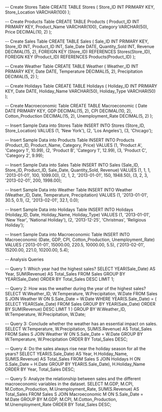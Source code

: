 -- Create Stores Table
CREATE TABLE Stores (
    Store_ID INT PRIMARY KEY,
    Store_Location VARCHAR(100)
);

-- Create Products Table
CREATE TABLE Products (
    Product_ID INT PRIMARY KEY,
    Product_Name VARCHAR(100),
    Category VARCHAR(50),
    Price DECIMAL(10, 2)
);

-- Create Sales Table
CREATE TABLE Sales (
    Sale_ID INT PRIMARY KEY,
    Store_ID INT,
    Product_ID INT,
    Sale_Date DATE,
    Quantity_Sold INT,
    Revenue DECIMAL(15, 2),
    FOREIGN KEY (Store_ID) REFERENCES Stores(Store_ID),
    FOREIGN KEY (Product_ID) REFERENCES Products(Product_ID)
);

-- Create Weather Table
CREATE TABLE Weather (
    Weather_ID INT PRIMARY KEY,
    Date DATE,
    Temperature DECIMAL(5, 2),
    Precipitation DECIMAL(5, 2)
);

-- Create Holidays Table
CREATE TABLE Holidays (
    Holiday_ID INT PRIMARY KEY,
    Date DATE,
    Holiday_Name VARCHAR(50),
    Holiday_Type VARCHAR(50)
);

-- Create Macroeconomic Table
CREATE TABLE Macroeconomic (
    Date DATE PRIMARY KEY,
    GDP DECIMAL(15, 2),
    CPI DECIMAL(10, 2),
    Cotton_Production DECIMAL(15, 2),
    Unemployment_Rate DECIMAL(5, 2)
);

-- Insert Sample Data into Stores Table
INSERT INTO Stores (Store_ID, Store_Location) VALUES 
(1, 'New York'),
(2, 'Los Angeles'),
(3, 'Chicago');

-- Insert Sample Data into Products Table
INSERT INTO Products (Product_ID, Product_Name, Category, Price) VALUES 
(1, 'Product A', 'Category 1', 10.99),
(2, 'Product B', 'Category 1', 12.99),
(3, 'Product C', 'Category 2', 9.99);

-- Insert Sample Data into Sales Table
INSERT INTO Sales (Sale_ID, Store_ID, Product_ID, Sale_Date, Quantity_Sold, Revenue) VALUES 
(1, 1, 1, '2013-01-01', 100, 1099.00),
(2, 1, 2, '2013-01-01', 150, 1948.50),
(3, 2, 3, '2013-02-01', 200, 1998.00);

-- Insert Sample Data into Weather Table
INSERT INTO Weather (Weather_ID, Date, Temperature, Precipitation) VALUES 
(1, '2013-01-01', 30.5, 0.1),
(2, '2013-02-01', 32.1, 0.0);

-- Insert Sample Data into Holidays Table
INSERT INTO Holidays (Holiday_ID, Date, Holiday_Name, Holiday_Type) VALUES 
(1, '2013-01-01', 'New Year', 'National Holiday'),
(2, '2013-12-25', 'Christmas', 'Religious Holiday');

-- Insert Sample Data into Macroeconomic Table
INSERT INTO Macroeconomic (Date, GDP, CPI, Cotton_Production, Unemployment_Rate) VALUES 
('2013-01-01', 15000.00, 220.5, 10000.00, 5.5),
('2013-02-01', 15200.00, 221.0, 10200.00, 5.4);

-- Analysis Queries

-- Query 1: Which year had the highest sales?
SELECT YEAR(Sale_Date) AS Year, SUM(Revenue) AS Total_Sales
FROM Sales
GROUP BY YEAR(Sale_Date)
ORDER BY Total_Sales DESC
LIMIT 1;

-- Query 2: How was the weather during the year of the highest sales?
SELECT W.Weather_ID, W.Temperature, W.Precipitation, W.Date
FROM Sales S
JOIN Weather W ON S.Sale_Date = W.Date
WHERE YEAR(S.Sale_Date) = (
    SELECT YEAR(Sale_Date)
    FROM Sales
    GROUP BY YEAR(Sale_Date)
    ORDER BY SUM(Revenue) DESC
    LIMIT 1
)
GROUP BY W.Weather_ID, W.Temperature, W.Precipitation, W.Date;

-- Query 3: Conclude whether the weather has an essential impact on sales.
SELECT W.Temperature, W.Precipitation, SUM(S.Revenue) AS Total_Sales
FROM Sales S
JOIN Weather W ON S.Sale_Date = W.Date
GROUP BY W.Temperature, W.Precipitation
ORDER BY Total_Sales DESC;

-- Query 4: Do the sales always rise near the holiday season for all the years?
SELECT YEAR(S.Sale_Date) AS Year, H.Holiday_Name, SUM(S.Revenue) AS Total_Sales
FROM Sales S
JOIN Holidays H ON S.Sale_Date = H.Date
GROUP BY YEAR(S.Sale_Date), H.Holiday_Name
ORDER BY Year, Total_Sales DESC;

-- Query 5: Analyze the relationship between sales and the different macroeconomic variables in the dataset.
SELECT M.GDP, M.CPI, M.Cotton_Production, M.Unemployment_Rate, SUM(S.Revenue) AS Total_Sales
FROM Sales S
JOIN Macroeconomic M ON S.Sale_Date = M.Date
GROUP BY M.GDP, M.CPI, M.Cotton_Production, M.Unemployment_Rate
ORDER BY Total_Sales DESC;
